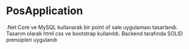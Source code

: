 # PosApplication
.Net Core ve MySQL kullanarak bir point of sale uygulaması tasarlandı. Tasarım olarak html css ve bootstrap kullanıldı. Backend tarafında SOLID prensipleri uygulandı
